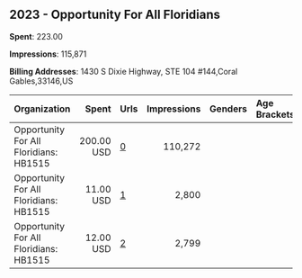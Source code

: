 ## 2023 - Opportunity For All Floridians 
**Spent**: 223.00

**Impressions**: 115,871

**Billing Addresses**: 1430 S Dixie Highway, STE 104 #144,Coral Gables,33146,US

|Organization|Spent|Urls|Impressions|Genders|Age Brackets|Country Codes|
|:---|---:|:---|---:|:---|:---|:---|
|Opportunity For All Floridians: HB1515|200.00 USD|[0](https://www.snap.com/political-ads/asset/ce45d2ab91b69a46d9835e33444611eb303fe1de449e00ec5004917783016d36?mediaType=mp4)|110,272|||united states|
|Opportunity For All Floridians: HB1515|11.00 USD|[1](https://www.snap.com/political-ads/asset/284989a12557535e48d1d392e6284e2b1c75e2cc46a23d91ced76026fa57b3e3?mediaType=png)|2,800|||united states|
|Opportunity For All Floridians: HB1515|12.00 USD|[2](https://www.snap.com/political-ads/asset/343993e0096e28ba5febfaa1db3a26bdef76b09e807704d4906c9f5392eebde8?mediaType=mp4)|2,799|||united states|
